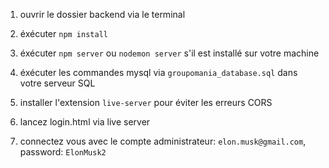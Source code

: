 1. ouvrir le dossier backend via le terminal 

2. éxécuter `npm install`

3. éxécuter `npm server` ou `nodemon server` s'il est installé sur votre machine 

4. éxécuter les commandes mysql via `groupomania_database.sql` dans votre serveur SQL

5. installer  l'extension `live-server` pour éviter les erreurs CORS

6. lancez login.html via live server 

7. connectez vous avec le compte administrateur: `elon.musk@gmail.com`, password: `ElonMusk2`  